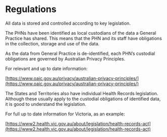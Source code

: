 # Regulations

All data is stored and controlled according to key legislation. 

The PHNs have been identified as local custodians of the data a General Practice has shared. This means that the PHN and its staff have obligations in the collection, storage and use of the data. 

As the data from General Practice is de-identified, each PHN’s custodial obligations are governed by Australian Privacy Principles. 

For relevant and up to date information:

[https://www.oaic.gov.au/privacy/australian-privacy-principles/](https://www.oaic.gov.au/privacy/australian-privacy-principles/)

The States and Territories also have individual Health Records legislation. Although these usually apply to the custodial obligations of identified data, it is good to understand the legislation. 

For full up to date information for Victoria, as an example:

[https://www2.health.vic.gov.au/about/legislation/health-records-act](https://www2.health.vic.gov.au/about/legislation/health-records-act)
